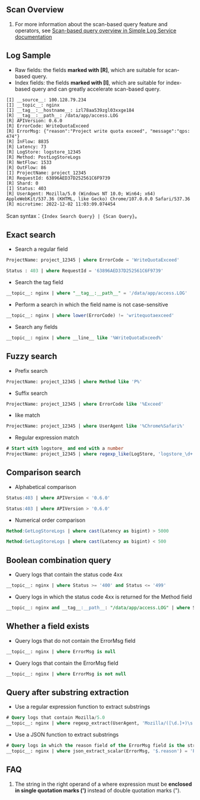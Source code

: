## Scan Overview

1. For more information about the scan-based query feature and operators, see [Scan-based query overview in Simple Log Service documentation](https://www.alibabacloud.com/help/en/doc-detail/457238.html)

## Log Sample

- Raw fields: the fields **marked with [R]**, which are suitable for scan-based query.
- Index fields: the fields **marked with [I]**, which are suitable for index-based query and can greatly accelerate scan-based query.

```
[I] __source__: 100.128.79.234
[I] __topic__: nginx
[I] __tag__:__hostname__: izl78aa539zgl03xxge184
[R] __tag__:__path__: /data/app/access.LOG
[R] APIVersion: 0.6.0
[R] ErrorCode: WriteQuotaExceed
[R] ErrorMsg: {"reason":"Project write quota exceed", "message":"qps: 474"}
[R] InFlow: 8835
[R] Latency: 73
[R] LogStore: logstore_12345
[R] Method: PostLogStoreLogs
[R] NetFlow: 1533
[R] OutFlow: 86
[I] ProjectName: project_12345
[R] RequestId: 63896AED37D252561C6F9739
[R] Shard: 0
[I] Status: 403
[R] UserAgent: Mozilla/5.0 (Windows NT 10.0; Win64; x64) AppleWebKit/537.36 (KHTML, like Gecko) Chrome/107.0.0.0 Safari/537.36
[R] microtime: 2022-12-02 11:03:09.074454
```

Scan syntax：`{Index Search Query} | {Scan Query}`。

## Exact search

- Search a regular field

```sql
ProjectName: project_12345 | where ErrorCode = 'WriteQuotaExceed'
```

```sql
Status : 403 | where RequestId = '63896AED37D252561C6F9739'
```

- Search the tag field

```sql
__topic__: nginx | where "__tag__:__path__" = '/data/app/access.LOG'
```

- Perform a search in which the field name is not case-sensitive

```sql
__topic__: nginx | where lower(ErrorCode) != 'writequotaexceed'
```

- Search any fields

```sql
__topic__: nginx | where __line__ like '%WriteQuotaExceed%'
```

## Fuzzy search

- Prefix search

```sql
ProjectName: project_12345 | where Method like 'P%'
```

- Suffix search

```sql
ProjectName: project_12345 | where ErrorCode like '%Exceed'
```

- like match

```sql
ProjectName: project_12345 | where UserAgent like '%Chrome%Safari%'
```

- Regular expression match

```sql
# Start with logstore_ and end with a number
ProjectName: project_12345 | where regexp_like(LogStore, 'logstore_\d+')
```

## Comparison search

- Alphabetical comparison

```sql
Status:403 | where APIVersion < '0.6.0'
```

```sql
Status:403 | where APIVersion > '0.6.0'
```

- Numerical order comparison

```sql
Method:GetLogStoreLogs | where cast(Latency as bigint) > 5000
```

```sql
Method:GetLogStoreLogs | where cast(Latency as bigint) < 500
```

## Boolean combination query

- Query logs that contain the status code 4xx

```sql
__topic__: nginx | where Status >= '400' and Status <= '499'
```

- Query logs in which the status code 4xx is returned for the Method field

```sql
__topic__: nginx and __tag__:__path__: "/data/app/access.LOG" | where Status >= '400' and Status <= '499' and (Method = "PostLogStoreLogs" or Method = "WebTracking")
```

## Whether a field exists

- Query logs that do not contain the ErrorMsg field

```sql
__topic__: nginx | where ErrorMsg is null
```

- Query logs that contain the ErrorMsg field

```sql
__topic__: nginx | where ErrorMsg is not null
```

## Query after substring extraction

- Use a regular expression function to extract substrings

```sql
# Query logs that contain Mozilla/5.0
__topic__: nginx | where regexp_extract(UserAgent, 'Mozilla/([\d.]+)\s.+', 1) = '5.0'
```

- Use a JSON function to extract substrings

```sql
# Query logs in which the reason field of the ErrorMsg field is the string to be extracted
__topic__: nginx | where json_extract_scalar(ErrorMsg, '$.reason') = 'Project write quota exceed'
```

## FAQ

1. The string in the right operand of a where expression must be **enclosed in single quotation marks (')** instead of double quotation marks (").
